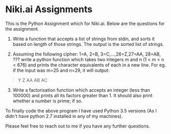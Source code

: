 # Niki.ai Assignments


This is the Python Assignment which for Niki.ai. Below are the questions for the assignment.

1. Write a function that accepts a list of strings from stdin, and sorts it based on length of those strings. The output is the sorted list of strings.

2. Assuming the following cipher: 1=A, 2=B, 3=C,...,26=Z,27=AA, 28=AB, ??? write a python function which takes two integers m and n (1 < m < n < 676) and prints the character equivalents of each in a new line. For eg. if the input was m=25 and n=29, it will output:
  >Y
  >Z
  >AA
  >AB
  >AC
  
3. Write a factorisation function which accepts an integer (less than 100000) and prints all its factors greater than 1. It should also print whether a number is prime; if so.


To finally code the above program I have used Python 3.5 versions (As I didn't have python 2.7 installed in any of my machines).

Please feel free to reach out to me if you have any further questions.
